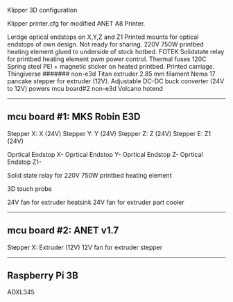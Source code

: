 Klipper 3D configuration

Klipper printer.cfg for modified ANET A8 Printer.

Lerdge optical endstops on X,Y,Z and Z1
Printed mounts for optical endstops of own design. Not ready for sharing.
220V 750W printbed heating element glued to underside of stock hotbed.
FOTEK Solidstate relay for printbed heating element pwm power control.
Thermal fuses 120C
Spring steel PEI + magnetic sticker on heated printbed.
Printed carriage. Thingiverse #######
non-e3d Titan extruder 2.85 mm filament
Nema 17 pancake stepper for extruder (12V).
Adjustable DC-DC buck converter (24V to 12V) powers mcu board#2
non-e3d Volcano hotend


----------------------------
mcu board #1: MKS Robin E3D
---------------------------

Stepper X: X (24V)
Stepper Y: Y (24V)
Stepper Z: Z (24V)
Stepper E: Z1 (24V)

Oprtical Endstop X-
Oprtical Endstop Y-
Oprtical Endstop Z-
Oprtical Endstop Z1-

Solid state relay for 220V 750W printbed heating element

3D touch probe

24V fan for extruder heatsink
24V fan for extruder part cooler

----------------------------
mcu board #2: ANET v1.7 
----------------------------
Stepper X: Extruder (12V)
12V fan for extruder stepper

----------------------------
Raspberry Pi 3B
----------------------------
ADXL345











